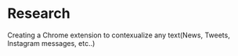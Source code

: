 # Research

Creating a Chrome extension to contexualize any text(News, Tweets, Instagram messages, etc..)
